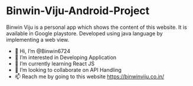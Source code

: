 # Binwin-Viju-Android-Project
Binwin Viju is a personal app which shows the content of this website. It is available in Google playstore. Developed using java language by implementing a web view.

- 👋 Hi, I’m @Binwin6724
- 👀 I’m interested in Developing Application
- 🌱 I’m currently learning React JS
- 💞️ I’m looking to collaborate on API Handling
- 📫 Reach me by going to this website https://binwinviju.co.in/
